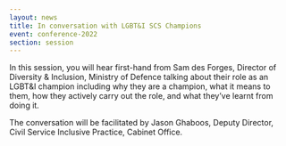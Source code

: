 ```yaml
---
layout: news
title: In conversation with LGBT&I SCS Champions
event: conference-2022
section: session
---
```

In this session, you will hear first-hand from Sam des Forges, Director of Diversity & Inclusion, Ministry of Defence talking about their role as an LGBT&I champion including why they are a champion, what it means to them, how they actively carry out the role, and what they’ve learnt from doing it.

The conversation will be facilitated by Jason Ghaboos, Deputy Director, Civil Service Inclusive Practice, Cabinet Office. 
